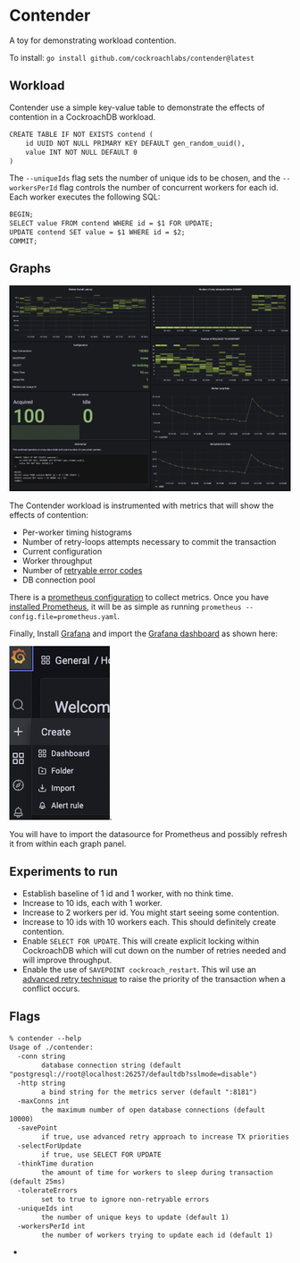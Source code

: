 # Contender

A toy for demonstrating workload contention.

To install: `go install github.com/cockroachlabs/contender@latest`

## Workload

Contender use a simple key-value table to demonstrate the effects of contention in a CockroachDB
workload.

```
CREATE TABLE IF NOT EXISTS contend (
    id UUID NOT NULL PRIMARY KEY DEFAULT gen_random_uuid(),
    value INT NOT NULL DEFAULT 0
)
```

The `--uniqueIds` flag sets the number of unique ids to be chosen, and the `--workersPerId` flag
controls the number of concurrent workers for each id. Each worker executes the following SQL:

```
BEGIN;
SELECT value FROM contend WHERE id = $1 FOR UPDATE;
UPDATE contend SET value = $1 WHERE id = $2;
COMMIT;
```

## Graphs

![Visualization of workload](./assets/graphs.png)

The Contender workload is instrumented with metrics that will show the effects of contention:

* Per-worker timing histograms
* Number of retry-loops attempts necessary to commit the transaction
* Current configuration
* Worker throughput
* Number
  of [retryable error codes](https://www.cockroachlabs.com/docs/stable/transaction-retry-error-reference.html)
* DB connection pool

There is a [prometheus configuration](./assets/prometheus.yaml) to collect metrics. Once you have
[installed Prometheus](https://prometheus.io/docs/prometheus/latest/installation/), it will be as
simple as running `prometheus --config.file=prometheus.yaml`.

Finally, Install [Grafana](https://grafana.com/docs/grafana/latest/installation/) and import the [Grafana dashboard](./assets/dashboard.json) as shown here:

![import screenshot](./assets/import.png).

You will have to import the datasource for Prometheus and possibly refresh it from within each graph panel.

## Experiments to run

* Establish baseline of 1 id and 1 worker, with no think time.
* Increase to 10 ids, each with 1 worker.
* Increase to 2 workers per id. You might start seeing some contention.
* Increase to 10 ids with 10 workers each. This should definitely create contention.
* Enable `SELECT FOR UPDATE`. This will create explicit locking within CockroachDB which will cut
  down on the number of retries needed and will improve throughput.
* Enable the use of `SAVEPOINT cockroach_restart`. This wil use
  an [advanced retry technique](https://www.cockroachlabs.com/docs/stable/advanced-client-side-transaction-retries.html#retry-savepoints)
  to raise the priority of the transaction when a conflict occurs.

## Flags

```
% contender --help
Usage of ./contender:
  -conn string
    	database connection string (default "postgresql://root@localhost:26257/defaultdb?sslmode=disable")
  -http string
    	a bind string for the metrics server (default ":8181")
  -maxConns int
    	the maximum number of open database connections (default 10000)
  -savePoint
    	if true, use advanced retry approach to increase TX priorities
  -selectForUpdate
    	if true, use SELECT FOR UPDATE
  -thinkTime duration
    	the amount of time for workers to sleep during transaction (default 25ms)
  -tolerateErrors
    	set to true to ignore non-retryable errors
  -uniqueIds int
    	the number of unique keys to update (default 1)
  -workersPerId int
    	the number of workers trying to update each id (default 1)
```

* 
